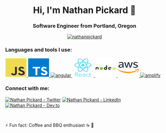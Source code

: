 <h1 align="center">Hi, I'm Nathan Pickard 👋</h1>
<h3 align="center">Software Engineer from Portland, Oregon</h3>

<p align="center">
  <a href="https://twitter.com/nathanpickard" target="_blank"><img src="https://img.shields.io/twitter/follow/nathanpickard?style=for-the-badge&logo=x&labelColor=black&color=black" alt="nathanpickard" /></a>
</p>

<h3 align="left">Languages and tools I use:</h3>
<p align="left">
  <a href="https://developer.mozilla.org/en-US/docs/Web/JavaScript" target="_blank"> <img src="https://raw.githubusercontent.com/devicons/devicon/master/icons/javascript/javascript-original.svg" alt="javascript" width="68" height="60"/> </a>
  <a href="https://www.typescriptlang.org/" target="_blank"> <img src="https://raw.githubusercontent.com/devicons/devicon/master/icons/typescript/typescript-original.svg" alt="typescript" width="68" height="60"/> </a>
  <a href="https://angular.io" target="_blank"> <img src="https://cdn.jsdelivr.net/gh/devicons/devicon/icons/angularjs/angularjs-plain.svg" alt="angular" width="68" height="60"/> </a>
  <a href="https://reactjs.org/" target="_blank"> <img src="https://raw.githubusercontent.com/devicons/devicon/master/icons/react/react-original-wordmark.svg" alt="react" width="68" height="60"/> </a>
  <a href="https://nodejs.org" target="_blank"> <img src="https://raw.githubusercontent.com/devicons/devicon/master/icons/nodejs/nodejs-original-wordmark.svg" alt="node.js" width="68" height="60"/> </a>
  <a href="https://aws.amazon.com" target="_blank"> <img src="https://raw.githubusercontent.com/devicons/devicon/master/icons/amazonwebservices/amazonwebservices-original-wordmark.svg" alt="aws" width="68" height="60"/> </a>
  <a href="https://aws.amazon.com/amplify/" target="_blank"> <img src="https://docs.amplify.aws/assets/logo-dark.svg" alt="amplify" width="60" height="60"/> </a>
</p>

<p align="center">
  <h3 align="left">Connect with me:</h3>
  <a href="https://twitter.com/nathanpickard" target="_blank"><img align="center" src="https://cdn.jsdelivr.net/npm/simple-icons@9.14.0/icons/x.svg" alt="Nathan Pickard - Twitter" height="30" width="42" /></a>
  <a href="https://linkedin.com/in/nathanpickard" target="_blank"><img align="center" src="https://cdn.jsdelivr.net/npm/simple-icons@9.14.0/icons/linkedin.svg" alt="Nathan Pickard - LinkedIn" height="30" width="42" /></a>
  <a href="https://dev.to/nathanpickard" target="_blank"><img align="center" src="https://cdn.jsdelivr.net/npm/simple-icons@3.0.1/icons/dev-dot-to.svg" alt="Nathan Pickard - Dev.to" height="30" width="42" /></a>
</p>

<br />

⚡ Fun fact: Coffee and BBQ enthusiast ☕️ 🍖

<!--
**NathanPickard/NathanPickard** is a ✨ _special_ ✨ repository because its `README.md` (this file) appears on your GitHub profile.

Here are some ideas to get you started:

- 🔭 I’m currently working on ...
- 🌱 I’m currently learning ...
- 👯 I’m looking to collaborate on ...
- 🤔 I’m looking for help with ...
- 💬 Ask me about ...
- 📫 How to reach me: ...
- 😄 Pronouns: ...
- ⚡ Fun fact: ...
-->
